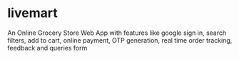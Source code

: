 # livemart
 An Online Grocery Store Web App with features like google sign in, search filters, add to cart, online payment, OTP generation, real time order tracking, feedback and queries form
